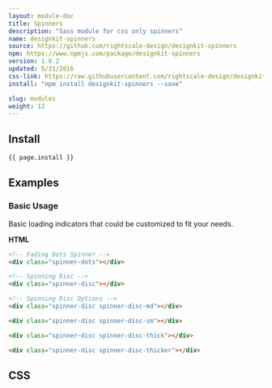 ```yaml
---
layout: module-doc
title: Spinners
description: "Sass module for css only spinners"
name: designkit-spinners
source: https://github.com/rightscale-design/designkit-spinners
npm: https://www.npmjs.com/package/designkit-spinners
version: 1.0.2
updated: 5/31/2016
css-link: https://raw.githubusercontent.com/rightscale-design/designkit-spinners/master/css/designkit-spinners.css
install: "npm install designkit-spinners --save"

slug: modules
weight: 12
---
```


## Install

```bash
{{ page.install }}
```

## Examples

### Basic Usage

Basic loading indicators that could be customized to fit your needs.  

**HTML**

```html
<!-- Fading Dots Spinner -->
<div class="spinner-dots"></div>

<!-- Spinning Disc -->
<div class="spinner-disc"></div>

<!-- Spinning Disc Options -->
<div class="spinner-disc spinner-disc-md"></div>

<div class="spinner-disc spinner-disc-sm"></div>

<div class="spinner-disc spinner-disc-thick"></div>

<div class="spinner-disc spinner-disc-thicker"></div>
```

## CSS

<div class="snippet">
  <pre id="css_contents" class="highlighter-rouge snippet-css"><code class="css"></code></pre>
</div>
